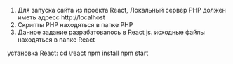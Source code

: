 1) Для запуска сайта из проекта React, Локальный сервер PHP должен иметь адресс http://localhost
2) Скрипты PHP находяться в папке PHP 
2) Данное задание разрабатовалось в React js. исходные файлы находяться в папке React
  
установка React: cd \react 
npm install 
npm start
